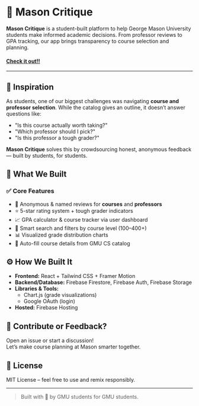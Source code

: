 # 🧠 Mason Critique

**Mason Critique** is a student-built platform to help George Mason University students make informed academic decisions. From professor reviews to GPA tracking, our app brings transparency to course selection and planning. 


#### **[Check it out!!](https://gmu-rmp.web.app)**
---

## 🎯 Inspiration

As students, one of our biggest challenges was navigating **course and professor selection**. While the catalog gives an outline, it doesn’t answer questions like:

- "Is this course actually worth taking?"
- "Which professor should I pick?"
- "Is this professor a tough grader?"

**Mason Critique** solves this by crowdsourcing honest, anonymous feedback — built by students, for students.



## 🚀 What We Built

### ✅ Core Features
- 📝 Anonymous & named reviews for **courses** and **professors**
- ⭐ 5-star rating system + tough grader indicators
- 📈 GPA calculator & course tracker via user dashboard
- 🔎 Smart search and filters by course level (100–400+)
- 📊 Visualized grade distribution charts
- 🧬 Auto-fill course details from GMU CS catalog




## ⚙️ How We Built It

- **Frontend:** React + Tailwind CSS + Framer Motion
- **Backend/Database:** Firebase Firestore, Firebase Auth, Firebase Storage
- **Libraries & Tools:**  
  - Chart.js (grade visualizations)  
  - Google OAuth (login)   
- **Hosted:** Firebase Hosting 




## 💬 Contribute or Feedback?

Open an issue or start a discussion!  
Let’s make course planning at Mason smarter together.


## 📄 License

MIT License – feel free to use and remix responsibly.

---

> Built with 💚 by GMU students for GMU students.
